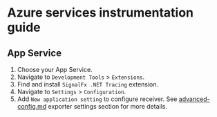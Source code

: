 # Azure services instrumentation guide

## App Service

1. Choose your App Service.
2. Navigate to `Development Tools` > `Extensions`.
3. Find and install `SignalFx .NET Tracing` extension.
4. Navigate to `Settings` > `Configuration`.
5. Add `New application setting` to configure receiver. See [advanced-config.md](advanced-config.md#exporter-settings) exporter settings section for more details.

